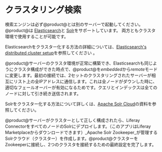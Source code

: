 # クラスタリング検索 [](id=clustering-search)

検索エンジンは必ず@product@とは別のサーバーで起動してください。
@product@は [Elasticsearch](/discover/deployment/-/knowledge_base/7-1/installing-elasticsearch)と [Solr](/discover/deployment/-/knowledge_base/7-1/installing-solr)をサポートしています。
両方ともクラスタ環境で使用することが可能です。

Elasticsearchをクラスター化する方法の詳細については、[Elasticsearch's distributed cluster setup](https://www.elastic.co/guide/en/elasticsearch/guide/current/distributed-cluster.html)を参照してください 。


@product@サーバーのクラスタ環境が正常に構築でき、Elasticsearchも同じようにクラスタ構成ができた時点で、@product@を*embedded*から*remote*モードに変更します。最初の接続では、2セットのクラスタリングされたサーバーが相互にリスト上の全IPアドレスに通信します。これは全ノードがダウンした時に、適切なフェールオーバーが有効になるためです。クエリとインデックスは全てのノードに対して引き続き送信されます。

Solrをクラスター化する方法について詳しくは、[Apache Solr Cloud](https://cwiki.apache.org/confluence/display/solr/SolrCloud)の資料を参照してください。



@product@サーバーがクラスターとして正しく構成されたら、Liferay ConnectorをすべてのノードのSolrにデプロイします。（このアプリはLiferay Marketplaceからダウンロードできます）_Apache Solr Zookeeper_が管理するSolrクラウド（クラスター）を作成します。@product@クラスターをZookeeperに接続し、2つのクラスタを接続するための最終設定を完了します。
